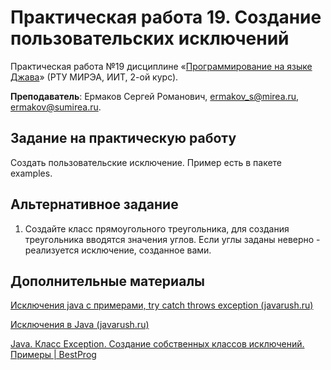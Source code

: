# Практическая работа 19. Создание пользовательских исключений
Практическая работа №19 дисциплине «[Программирование на языке Джава](https://online-edu.mirea.ru/course/view.php?id=4053)» (РТУ МИРЭА, ИИТ, 2-ой курс).

**Преподаватель**: Ермаков Сергей Романович, ermakov_s@mirea.ru, ermakov@sumirea.ru.

## Задание на практическую работу

Создать пользовательские исключение. Пример есть в пакете examples.

## Альтернативное задание

1. Создайте класс прямоугольного треугольника, для создания треугольника вводятся значения углов. Если углы заданы неверно - реализуется исключение, созданное вами.

## Дополнительные материалы

[Исключения java с примерами, try catch throws exception (javarush.ru)](https://javarush.ru/groups/posts/isklyucheniya-java)

[Исключения в Java (javarush.ru)](https://javarush.ru/groups/posts/2433-iskljuchenija-v-java)

[Java. Класс Exception. Создание собственных классов исключений. Примеры | BestProg](https://www.bestprog.net/ru/2019/10/01/java-class-exception-create-custom-exception-classes-examples-ru/#q02)

